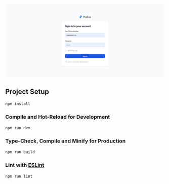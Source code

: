 [![Video](https://github.com/profexuz/media/blob/main/images/Admin%20Panel/1%20(1).png)](https://github.com/profexuz/media/blob/main/videos/Admin-Panel/2023-10-05%2015-13-25.mp4)


## Project Setup

```sh
npm install
```

### Compile and Hot-Reload for Development

```sh
npm run dev
```

### Type-Check, Compile and Minify for Production

```sh
npm run build
```

### Lint with [ESLint](https://eslint.org/)

```sh
npm run lint
```
